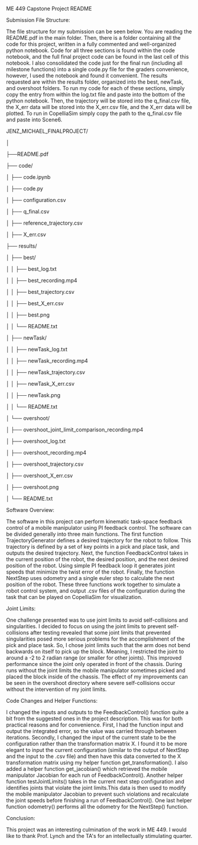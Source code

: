 ME 449 Capstone Project README

Submission File Structure:

The file structure for my submission can be seen below. You are reading
the README.pdf in the main folder. Then, there is a folder containing
all the code for this project, written in a fully commented and
well-organized python notebook. Code for all three sections is found
within the code notebook, and the full final project code can be found
in the last cell of this notebook. I also consolidated the code just for
the final run (including all milestone functions) into a single code.py
file for the graders convenience, however, I used the notebook and found
it convenient. The results requested are within the results folder,
organized into the best, newTask, and overshoot folders. To run my code
for each of these sections, simply copy the entry from within the
log.txt file and paste into the bottom of the python notebook. Then, the
trajectory will be stored into the q_final.csv file, the X_err data will
be stored into the X_err.csv file, and the X_err data will be plotted.
To run in CopelliaSim simply copy the path to the q_final.csv file and
paste into Scene6.

JENZ_MICHAEL_FINALPROJECT/

│

├──README.pdf

├── code/

│ ├── code.ipynb

│ ├── code.py

│ ├── configuration.csv

│ ├── q_final.csv

│ ├── reference_trajectory.csv

│ ├── X_err.csv

├── results/

│ ├── best/

│ │ ├── best_log.txt

│ │ ├── best_recording.mp4

│ │ ├── best_trajectory.csv

│ │ ├── best_X_err.csv

│ │ ├── best.png

│ │ └── README.txt

│ ├── newTask/

│ │ ├── newTask_log.txt

│ │ ├── newTask_recording.mp4

│ │ ├── newTask_trajectory.csv

│ │ ├── newTask_X_err.csv

│ │ ├── newTask.png

│ │ └── README.txt

│ └── overshoot/

│ ├── overshoot_joint_limit_comparison_recording.mp4

│ ├── overshoot_log.txt

│ ├── overshoot_recording.mp4

│ ├── overshoot_trajectory.csv

│ ├── overshoot_X_err.csv

│ ├── overshoot.png

│ └── README.txt

Software Overview:

The software in this project can perform kinematic task-space feedback
control of a mobile manipulator using PI feedback control. The software
can be divided generally into three main functions. The first function
TrajectoryGenerator defines a desired trajectory for the robot to
follow. This trajectory is defined by a set of key points in a pick and
place task, and outputs the desired trajectory. Next, the function
FeedbackControl takes in the current position of the robot, the desired
position, and the next desired position of the robot. Using simple PI
feedback loop it generates joint speeds that minimize the twist error of
the robot. Finally, the function NextStep uses odometry and a single
euler step to calculate the next position of the robot. These three
functions work together to simulate a robot control system, and output
.csv files of the configuration during the task that can be played on
CopelliaSim for visualization.

Joint Limits:

One challenge presented was to use joint limits to avoid self-collisions
and singularities. I decided to focus on using the joint limits to
prevent self-collisions after testing revealed that some joint limits
that prevented singularities posed more serious problems for the
accomplishment of the pick and place task. So, I chose joint limits such
that the arm does not bend backwards on itself to pick up the block.
Meaning, I restricted the joint to around a -2 to 2 radian range (or
smaller for other joints). This improved performance since the joint
only operated in front of the chassis. During runs without the joint
limits the mobile manipulator sometimes picked and placed the block
inside of the chassis. The effect of my improvements can be seen in the
overshoot directory where severe self-collisions occur without the
intervention of my joint limits. 

Code Changes and Helper Functions:

I changed the inputs and outputs to the FeedbackControl() function quite
a bit from the suggested ones in the project description. This was for
both practical reasons and for convenience. First, I had the function
input and output the integrated error, so the value was carried through
between iterations. Secondly, I changed the input of the current state
to be the configuration rather than the transformation matrix X. I found
it to be more elegant to input the current configuration (similar to the
output of NextStep and the input to the .csv file) and then have this
data converted to the X transformation matrix using my helper function
get_transformation(). I also added a helper function get_jacobian()
which retrieved the mobile manipulator Jacobian for each run of
FeedbackControl(). Another helper function testJointLimits() takes in
the current next step configuration and identifies joints that violate
the joint limits.This data is then used to modify the mobile manipulator
Jacobian to prevent such violations and recalculate the joint speeds
before finishing a run of FeedbackControl(). One last helper function
odometry() performs all the odometry for the NextStep() function.

Conclusion:

This project was an interesting culmination of the work in ME 449. I
would like to thank Prof. Lynch and the TA's for an intellectually
stimulating quarter.
